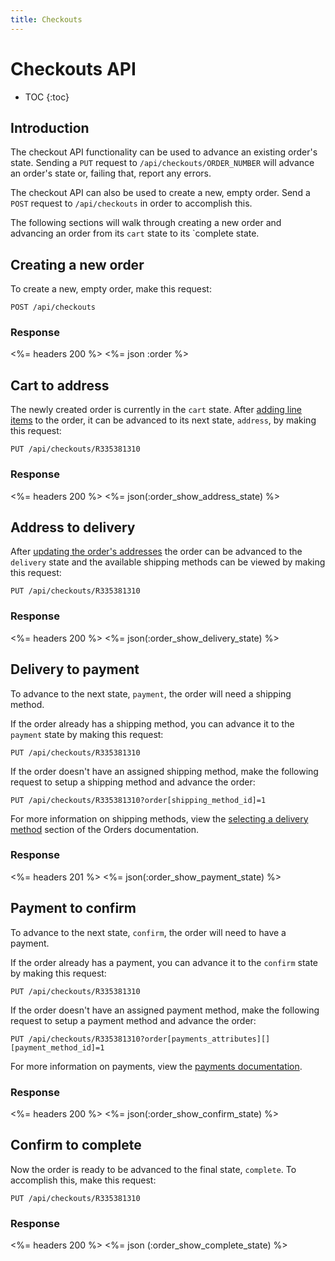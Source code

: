 ```yaml
---
title: Checkouts
---
```


# Checkouts API

* TOC
{:toc}

## Introduction

The checkout API functionality can be used to advance an existing order's state. Sending a `PUT` request to `/api/checkouts/ORDER_NUMBER` will advance an order's state or, failing that, report any errors.

The checkout API can also be used to create a new, empty order. Send a `POST` request to `/api/checkouts` in order to accomplish this.

The following sections will walk through creating a new order and advancing an order from its `cart` state to its `complete state.

## Creating a new order 

To create a new, empty order, make this request:

    POST /api/checkouts


### Response

<%= headers 200 %>
<%= json :order %>

## Cart to address

The newly created order is currently in the `cart` state. After [adding line items](/v1/order/line_items) to the order, it can be advanced to its next state, `address`, by making this request:

    PUT /api/checkouts/R335381310

### Response

<%= headers 200 %>
<%= json(:order_show_address_state) %>

## Address to delivery

After [updating the order's addresses](/v1/orders/#modifying-address-information) the order can be advanced to the `delivery` state and the available shipping methods can be viewed by making this request:

    PUT /api/checkouts/R335381310

### Response

<%= headers 200 %>
<%= json(:order_show_delivery_state) %>

## Delivery to payment

To advance to the next state, `payment`, the order will need a shipping method. 

If the order already has a shipping method, you can advance it to the `payment` state by making this request:

    PUT /api/checkouts/R335381310
    
If the order doesn't have an assigned shipping method, make the following request to setup a shipping method and advance the order:
    
    PUT /api/checkouts/R335381310?order[shipping_method_id]=1
    
For more information on shipping methods, view the [selecting a delivery method](/v1/orders/#selecting-a-delivery-method) section of the Orders documentation.

### Response

<%= headers 201 %>
<%= json(:order_show_payment_state) %>

## Payment to confirm

To advance to the next state, `confirm`, the order will need to have a payment.

If the order already has a payment, you can advance it to the `confirm` state by making this request:

    PUT /api/checkouts/R335381310
    
If the order doesn't have an assigned payment method, make the following request to setup a payment method and advance the order:
    
    PUT /api/checkouts/R335381310?order[payments_attributes][][payment_method_id]=1
    
For more information on payments, view the [payments documentation](/v1/orders/payments).

### Response

<%= headers 200 %>
<%= json(:order_show_confirm_state) %>

## Confirm to complete

Now the order is ready to be advanced to the final state, `complete`. To accomplish this, make this request:

    PUT /api/checkouts/R335381310

### Response

<%= headers 200 %>
<%= json (:order_show_complete_state) %>

